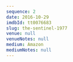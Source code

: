 ```yaml
---
sequence: 2
date: 2016-10-29
imdbId: tt0076683
slug: the-sentinel-1977
venue: null
venueNotes: null
medium: Amazon
mediumNotes: null
---
```


